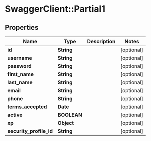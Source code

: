 # SwaggerClient::Partial1

## Properties
Name | Type | Description | Notes
------------ | ------------- | ------------- | -------------
**id** | **String** |  | [optional] 
**username** | **String** |  | [optional] 
**password** | **String** |  | [optional] 
**first_name** | **String** |  | [optional] 
**last_name** | **String** |  | [optional] 
**email** | **String** |  | [optional] 
**phone** | **String** |  | [optional] 
**terms_accepted** | **Date** |  | [optional] 
**active** | **BOOLEAN** |  | [optional] 
**xp** | **Object** |  | [optional] 
**security_profile_id** | **String** |  | [optional] 


